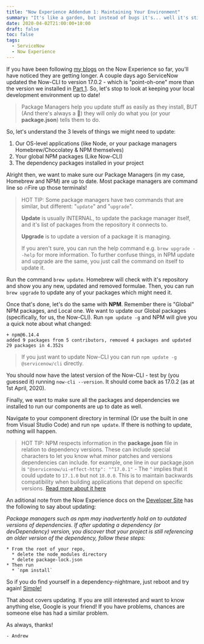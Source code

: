 ```yaml
---
title: "Now Experience Addendum 1: Maintaining Your Environment"
summary: "It's like a garden, but instead of bugs it's... well it's still bugs."
date: 2020-04-02T21:00:00+10:00
draft: false
toc: false
tags: 
  - ServiceNow
  - Now Experience
---
```


If you have been following [my blogs](/tags/now-experience/) on the Now Experience so far, you'll have noticed they are getting longer. A couple days ago ServiceNow updated the Now-CLI to version 17.0.2 - which is "point-oh-one" more than the version we installed in [Part 1](../2020-03-20-nowui-part1). So, let's stop to look at keeping your local development environment up to date!

> Package Managers help you update stuff as easily as they install, BUT (And there's always a :peach:) they will only do what you (or your **package.json**) tells them to do.

So, let's understand the 3 levels of things we might need to update:

1. Our OS-level applications (like Node, or your package managers Homebrew/Chocolatey & NPM themselves)
2. Your global NPM packages (Like Now-CLI)
3. The dependency packages installed in your project

Alright then, we want to make sure our Package Managers (in my case, Homebrew and NPM) are up to date. Most package managers are command line so :fire:Fire up those terminals!

> HOT TIP: Some package managers have two commands that are similar, but different: "`update`" and "`upgrade`". 
> 
> **Update** is usually INTERNAL, to update the package manager itself, and it's list of packages from the repository it connects to.
> >
> **Upgrade** is to update a version of a package it is managing.   
> >
> If you aren't sure, you can run the help command e.g. `brew upgrade --help` for more information. To further confuse things, in NPM update and upgrade are the same, you just call the command on itself to update it.

Run the command `brew update`. Homebrew will check with it's repository and show you any new, updated and removed formulae. Then, you can run `brew upgrade` to update any of your packages which might need it.

Once that's done, let's do the same with **NPM**. Remember there is "Global" NPM packages, and Local one. We want to update our Global packages (specifically, for us, the Now-CLI). Run `npm update -g` and NPM will give you a quick note about what changed: 

```
+ npm@6.14.4
added 9 packages from 5 contributors, removed 4 packages and updated 29 packages in 4.352s
```

> If you just want to update Now-CLI you can run `npm update -g @servicenow/cli` directly.

You should now have the latest version of the Now-CLI - test by (you guessed it) running `now-cli --version`. It should come back as 17.0.2 (as at 1st April, 2020).

Finally, we want to make sure all the packages and dependencies we installed to run our components are up to date as well.

Navigate to your component directory in terminal (Or use the built in one from Visual Studio Code) and run `npm update`. If there is nothing to update, nothing will happen. 

> HOT TIP: NPM respects information in the **package.json** file in relation to dependency versions. These can include special characters to let you know what minor patches and versions dependencies can include. for example, one line in our package.json is `"@servicenow/ui-effect-http": "^17.0.1"` - The `^` implies that it could update to `17.1.0` but not `18.0.0`. This is to maintain backwards compatibility when building applications that depend on specific versions. [Read more about it here](https://docs.npmjs.com/about-semantic-versioning)

An aditional note from the Now Experience docs on the [Developer Site](https://developer.servicenow.com/dev.do#!/guide/orlando/now-experience/cli/development-flow/) has the following to say about updating:

*Package managers such as npm may inadvertently hold on to outdated versions of dependencies. If after updating a dependency (or devDependency) version, you discover that your project is still referencing an older version of the dependency, follow these steps:*
```
* From the root of your repo,
  * delete the node_modules directory
  * delete package-lock.json
* Then run
  * `npm install`
```

So if you do find yourself in a dependency-nightmare, just reboot and try again! [Simple!](https://youtu.be/M0mXUC0cUPg?t=27)

That about covers updating. If you are still interested and want to know anything else, Google is your friend! If you have problems, chances are someone else has had a similar problem. 

As always, thanks!

`- Andrew`